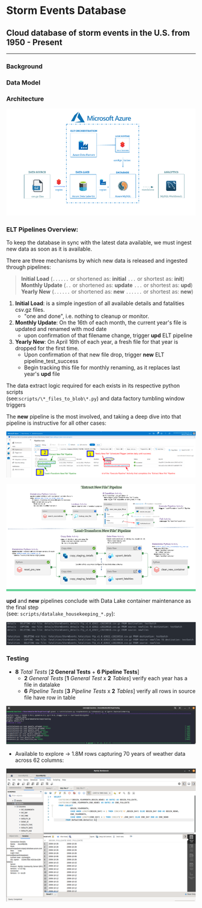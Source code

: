 # Storm Events Database

## Cloud database of storm events in the U.S. from 1950 - Present

_____

### Background

### Data Model

### Architecture

![alt text](https://github.com/conner-mcnicholas/StormEventsDB/blob/main/imgs/architecture_diagram.png?raw=true)  

### ELT Pipelines Overview:

To keep the database in sync with the latest data available, we must ingest new data as soon as it is available.  

There are three mechanisms by which new data is released and ingested through pipelines:  
> **Initial Load** (`......` or shortened as: **initial** `...` or shortest as: **init**)  
> **Monthly Update** (`..` or shortened as: **update** `...` or shortest as: **upd**)  
> **Yearly New** (`......` or shortened as: **new** `......` or shortest as: **new**)

1. **Initial Load**: is a simple ingestion of all available details and fatalities csv.gz files.  
    - "one and done", i.e. nothing to cleanup or monitor.
2. **Monthly Update**: On the 16th of each month, the current year's file is updated and renamed with mod date
    - upon confirmation of that filename change, trigger **upd** ELT pipeline  
3. **Yearly New**: On April 16th of each year, a fresh file for that year is dropped for the first time.  
    - Upon confirmation of that new file drop, trigger **new** ELT pipeline_test_success
    - Begin tracking this file for monthly renaming, as it replaces last year's **upd** file

  The data extract logic required  for each exists in its respective python scripts  
  (see:`scripts/\*_files_to_blob\*.py`) and data factory tumbling window triggers

  The **new** pipeline is the most involved, and taking a deep dive into that pipeline is instructive for all other cases:

![alt text](https://github.com/conner-mcnicholas/StormEventsDB/blob/main/imgs/annotated_pull_new_w_id.png?raw=true)  

![alt text](https://github.com/conner-mcnicholas/StormEventsDB/blob/main/imgs/yearly_deepdive.png?raw=true)  

  **upd** and **new** pipelines conclude with Data Lake container maintenance as the final step  
  (see: `scripts/datalake_housekeeping_*.py`):

![alt text](https://github.com/conner-mcnicholas/StormEventsDB/blob/main/imgs/clean_containers_output.png?raw=true)  

### Testing

- **8** *Total Tests* [**2 General Tests** + **6 Pipeline Tests**] 
  - **2** *General Tests* [**1** *General Test* x **2** *Tables*] verify each year has a file in datalake  
  - **6** *Pipeline Tests* [**3** *Pipeline Tests*  x **2** *Tables*] verify all rows in source file have row in table

![alt text](https://github.com/conner-mcnicholas/StormEventsDB/blob/main/imgs/pipeline_test_success.png?raw=true)

- Available to explore -> 1.8M rows capturing 70 years of weather data across 62 columns:  

![alt text](https://github.com/conner-mcnicholas/StormEventsDB/blob/main/imgs/mysqlworkbench_detdate.png?raw=true)
